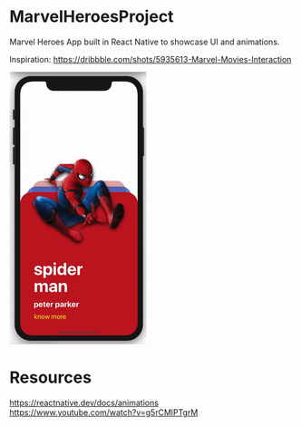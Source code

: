 # MarvelHeroesProject

Marvel Heroes App built in React Native to showcase UI and animations.

Inspiration: https://dribbble.com/shots/5935613-Marvel-Movies-Interaction

![Marvel Heroes Project Demo](demo.gif)

# Resources

https://reactnative.dev/docs/animations  
https://www.youtube.com/watch?v=g5rCMlPTgrM
